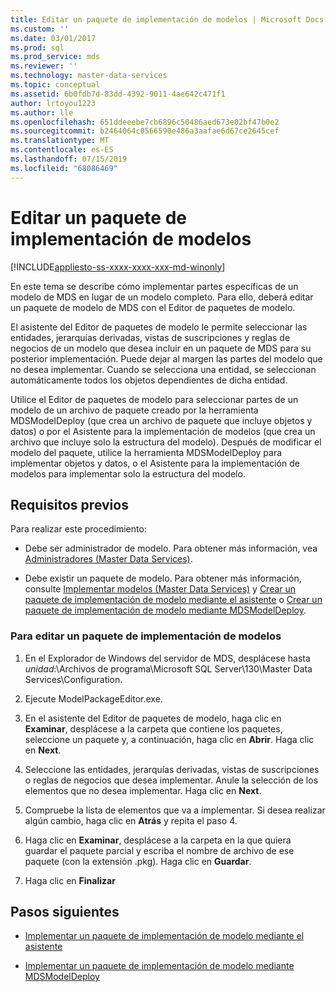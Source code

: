 ```yaml
---
title: Editar un paquete de implementación de modelos | Microsoft Docs
ms.custom: ''
ms.date: 03/01/2017
ms.prod: sql
ms.prod_service: mds
ms.reviewer: ''
ms.technology: master-data-services
ms.topic: conceptual
ms.assetid: 6b0fdb7d-83dd-4392-9011-4ae642c471f1
author: lrtoyou1223
ms.author: lle
ms.openlocfilehash: 651ddeeebe7cb6896c50486aed673e02bf47b0e2
ms.sourcegitcommit: b2464064c0566590e486a3aafae6d67ce2645cef
ms.translationtype: MT
ms.contentlocale: es-ES
ms.lasthandoff: 07/15/2019
ms.locfileid: "68086469"
---
```

# <a name="edit-a-model-deployment-package"></a>Editar un paquete de implementación de modelos

[!INCLUDE[appliesto-ss-xxxx-xxxx-xxx-md-winonly](../includes/appliesto-ss-xxxx-xxxx-xxx-md-winonly.md)]

  En este tema se describe cómo implementar partes específicas de un modelo de MDS en lugar de un modelo completo. Para ello, deberá editar un paquete de modelo de MDS con el Editor de paquetes de modelo.  
  
 El asistente del Editor de paquetes de modelo le permite seleccionar las entidades, jerarquías derivadas, vistas de suscripciones y reglas de negocios de un modelo que desea incluir en un paquete de MDS para su posterior implementación. Puede dejar al margen las partes del modelo que no desea implementar. Cuando se selecciona una entidad, se seleccionan automáticamente todos los objetos dependientes de dicha entidad.  
  
 Utilice el Editor de paquetes de modelo para seleccionar partes de un modelo de un archivo de paquete creado por la herramienta MDSModelDeploy (que crea un archivo de paquete que incluye objetos y datos) o por el Asistente para la implementación de modelos (que crea un archivo que incluye solo la estructura del modelo). Después de modificar el modelo del paquete, utilice la herramienta MDSModelDeploy para implementar objetos y datos, o el Asistente para la implementación de modelos para implementar solo la estructura del modelo.  
  
## <a name="prerequisites"></a>Requisitos previos  
 Para realizar este procedimiento:  
  
-   Debe ser administrador de modelo. Para obtener más información, vea [Administradores &#40;Master Data Services&#41;](../master-data-services/administrators-master-data-services.md).  
  
-   Debe existir un paquete de modelo. Para obtener más información, consulte [Implementar modelos &#40;Master Data Services&#41;](../master-data-services/deploying-models-master-data-services.md) y [Crear un paquete de implementación de modelo mediante el asistente](../master-data-services/create-a-model-deployment-package-by-using-the-wizard.md) o [Crear un paquete de implementación de modelo mediante MDSModelDeploy](../master-data-services/create-a-model-deployment-package-by-using-mdsmodeldeploy.md).  
  
### <a name="to-edit-a-model-deployment-package"></a>Para editar un paquete de implementación de modelos  
  
1.  En el Explorador de Windows del servidor de MDS, desplácese hasta *unidad*:\Archivos de programa\Microsoft SQL Server\130\Master Data Services\Configuration.  
  
2.  Ejecute ModelPackageEditor.exe.  
  
3.  En el asistente del Editor de paquetes de modelo, haga clic en **Examinar**, desplácese a la carpeta que contiene los paquetes, seleccione un paquete y, a continuación, haga clic en **Abrir**. Haga clic en **Next**.  
  
4.  Seleccione las entidades, jerarquías derivadas, vistas de suscripciones o reglas de negocios que desea implementar. Anule la selección de los elementos que no desea implementar. Haga clic en **Next**.  
  
5.  Compruebe la lista de elementos que va a implementar. Si desea realizar algún cambio, haga clic en **Atrás** y repita el paso 4.  
  
6.  Haga clic en **Examinar**, desplácese a la carpeta en la que quiera guardar el paquete parcial y escriba el nombre de archivo de ese paquete (con la extensión .pkg). Haga clic en **Guardar**.  
  
7.  Haga clic en **Finalizar**  
  
## <a name="next-steps"></a>Pasos siguientes  
  
-   [Implementar un paquete de implementación de modelo mediante el asistente](../master-data-services/deploy-a-model-deployment-package-by-using-the-wizard.md)  
  
-   [Implementar un paquete de implementación de modelo mediante MDSModelDeploy](../master-data-services/deploy-a-model-deployment-package-by-using-mdsmodeldeploy.md)  
  
  
